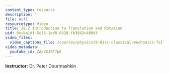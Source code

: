 ```yaml
---
content_type: resource
description: ''
file: null
resourcetype: Video
title: 28.2 Introduction to Translation and Rotation
uid: 0ccba1df-5c35-1ed8-8328-fb3942c489d3
video_files:
  video_captions_file: /courses/physics/8-01sc-classical-mechanics-fall-2016/week-10-rotational-motion/28.2-introduction-to-translation-and-rotation/28.2-introduction-to-translation-and-rotation/ZApVXJZF7pE.vtt
video_metadata:
  youtube_id: ZApVXJZF7pE
---
```


**Instructor:** Dr. Peter Dourmashkin